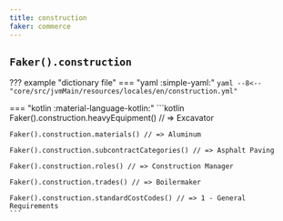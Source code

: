 ```yaml
---
title: construction
faker: commerce
---
```


## `Faker().construction`

??? example "dictionary file"
    === "yaml :simple-yaml:"
        ```yaml
        --8<-- "core/src/jvmMain/resources/locales/en/construction.yml"
        ```

=== "kotlin :material-language-kotlin:"
    ```kotlin
    Faker().construction.heavyEquipment() // => Excavator

    Faker().construction.materials() // => Aluminum

    Faker().construction.subcontractCategories() // => Asphalt Paving

    Faker().construction.roles() // => Construction Manager

    Faker().construction.trades() // => Boilermaker

    Faker().construction.standardCostCodes() // => 1 - General Requirements
    ```
